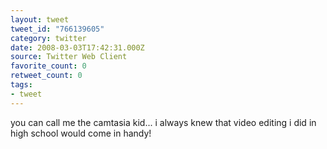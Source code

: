 ```yaml
---
layout: tweet
tweet_id: "766139605"
category: twitter
date: 2008-03-03T17:42:31.000Z
source: Twitter Web Client
favorite_count: 0
retweet_count: 0
tags:
- tweet
---
```


you can call me the camtasia kid...  i always knew that video editing i did in high school would come in handy!
